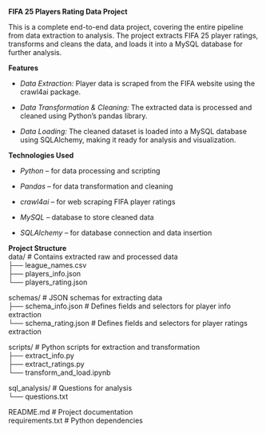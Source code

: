 **FIFA 25 Players Rating Data Project**

This is a complete end-to-end data project, covering the entire pipeline from data extraction to analysis. The project extracts FIFA 25 player ratings, transforms and cleans the data, and loads it into a MySQL database for further analysis.

**Features**

- *Data Extraction:* Player data is scraped from the FIFA website using the crawl4ai package.

- *Data Transformation & Cleaning:* The extracted data is processed and cleaned using Python’s pandas library.

- *Data Loading:* The cleaned dataset is loaded into a MySQL database using SQLAlchemy, making it ready for analysis and visualization.

**Technologies Used**

- *Python* – for data processing and scripting

- *Pandas* – for data transformation and cleaning

- *crawl4ai* – for web scraping FIFA player ratings

- *MySQL* – database to store cleaned data

- *SQLAlchemy* – for database connection and data insertion

**Project Structure**  
data/                       # Contains extracted raw and processed data  
├── league_names.csv  
├── players_info.json  
└── players_rating.json

schemas/                   # JSON schemas for extracting data  
├── schema_info.json       # Defines fields and selectors for player info extraction  
└── schema_rating.json     # Defines fields and selectors for player ratings extraction

scripts/                    # Python scripts for extraction and transformation  
├── extract_info.py  
├── extract_ratings.py  
└── transform_and_load.ipynb

sql_analysis/             # Questions for analysis  
└── questions.txt  

README.md                 # Project documentation  
requirements.txt          # Python dependencies
